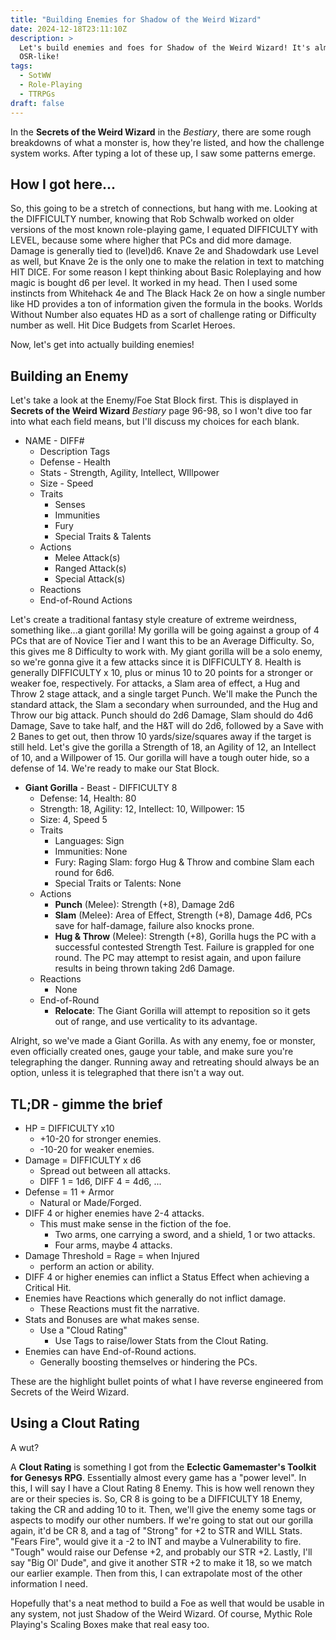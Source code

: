 ```yaml
---
title: "Building Enemies for Shadow of the Weird Wizard"
date: 2024-12-18T23:11:10Z
description: >
  Let's build enemies and foes for Shadow of the Weird Wizard! It's almost
  OSR-like!
tags:
  - SotWW
  - Role-Playing
  - TTRPGs
draft: false
---
```

In the **Secrets of the Weird Wizard** in the _Bestiary_, there are some rough breakdowns of what a monster is, how they're listed, and how the challenge system works. After typing a lot of these up, I saw some patterns emerge.

## How I got here...

So, this going to be a stretch of connections, but hang with me. Looking at the DIFFICULTY number, knowing that Rob Schwalb worked on older versions of the most known role-playing game, I equated DIFFICULTY with LEVEL, because some where higher that PCs and did more damage. Damage is generally tied to (level)d6. Knave 2e and Shadowdark use Level as well, but Knave 2e is the only one to make the relation in text to matching HIT DICE. For some reason I kept thinking about Basic Roleplaying and how magic is bought d6 per level. It worked in my head. Then I used some instincts from Whitehack 4e and The Black Hack 2e on how a single number like HD provides a ton of information given the formula in the books. Worlds Without Number also equates HD as a sort of challenge rating or Difficulty number as well. Hit Dice Budgets from Scarlet Heroes.

Now, let's get into actually building enemies!

## Building an Enemy

Let's take a look at the Enemy/Foe Stat Block first. This is displayed in **Secrets of the Weird Wizard** _Bestiary_ page 96-98, so I won't dive too far into what each field means, but I'll discuss my choices for each blank.

- NAME - DIFF#
    - Description Tags
    - Defense - Health
    - Stats - Strength, Agility, Intellect, WIllpower
    - Size - Speed
    - Traits
        - Senses
        - Immunities
        - Fury
        - Special Traits & Talents
    - Actions
        - Melee Attack(s)
        - Ranged Attack(s)
        - Special Attack(s)
    - Reactions
    - End-of-Round Actions

Let's create a traditional fantasy style creature of extreme weirdness, something like...a giant gorilla! My gorilla will be going against a group of 4 PCs that are of Novice Tier and I want this to be an Average Difficulty. So, this gives me 8 Difficulty to work with. My giant gorilla will be a solo enemy, so we're gonna give it a few attacks since it is DIFFICULTY 8. Health is generally DIFFICULTY x 10, plus or minus 10 to 20 points for a stronger or weaker foe, respectively. For attacks, a Slam area of effect, a Hug and Throw 2 stage attack, and a single target Punch. We'll make the Punch the standard attack, the Slam a secondary when surrounded, and the Hug and Throw our big attack. Punch should do 2d6 Damage, Slam should do 4d6 Damage, Save to take half, and the H&T will do 2d6, followed by a Save with 2 Banes to get out, then throw 10 yards/size/squares away if the target is still held. Let's give the gorilla a Strength of 18, an Agility of 12, an Intellect of 10, and a Willpower of 15. Our gorilla will have a tough outer hide, so a defense of 14.  We're ready to make our Stat Block.

- **Giant Gorilla** - Beast - DIFFICULTY 8
    - Defense: 14, Health: 80
    - Strength: 18, Agility: 12, Intellect: 10, Willpower: 15
    - Size: 4, Speed 5
    - Traits
        - Languages: Sign
        - Immunities: None
        - Fury: Raging Slam: forgo Hug & Throw and combine Slam each round for 6d6.
        - Special Traits or Talents: None
    - Actions
        - **Punch** (Melee): Strength (+8), Damage 2d6
        - **Slam** (Melee): Area of Effect, Strength (+8), Damage 4d6, PCs save for half-damage, failure also knocks prone.
        - **Hug & Throw** (Melee): Strength (+8), Gorilla hugs the PC with a successful contested Strength Test. Failure is grappled for one round. The PC may attempt to resist again, and upon failure results in being thrown taking 2d6 Damage.
    - Reactions
        - None
    - End-of-Round
        - **Relocate**: The Giant Gorilla will attempt to reposition so it gets out of range, and use verticality to its advantage.

Alright, so we've made a Giant Gorilla. As with any enemy, foe or monster, even officially created ones, gauge your table, and make sure you're telegraphing the danger. Running away and retreating should always be an option, unless it is telegraphed that there isn't a way out.

## TL;DR - gimme the brief

- HP = DIFFICULTY x10
    - +10-20 for stronger enemies.
    - -10-20 for weaker enemies.
- Damage = DIFFICULTY x d6
    - Spread out between all attacks.
    - DIFF 1 = 1d6, DIFF 4 = 4d6, ...
- Defense = 11 + Armor
    - Natural or Made/Forged.
- DIFF 4 or higher enemies have 2-4 attacks.
    - This must make sense in the fiction of the foe.
        - Two arms, one carrying a sword, and a shield, 1 or two attacks.
        - Four arms, maybe 4 attacks.
- Damage Threshold = Rage = when Injured
    - perform an action or ability.
- DIFF 4 or higher enemies can inflict a Status Effect when achieving a Critical Hit.
- Enemies have Reactions which generally do not inflict damage.
    - These Reactions must fit the narrative.
- Stats and Bonuses are what makes sense.
    - Use a "Cloud Rating"
        - Use Tags to raise/lower Stats from the Clout Rating.
- Enemies can have End-of-Round actions.
    - Generally boosting themselves or hindering the PCs.

These are the highlight bullet points of what I have reverse engineered from Secrets of the Weird Wizard.

## Using a Clout Rating

A wut?

A **Clout Rating** is something I got from the **Eclectic Gamemaster's Toolkit for Genesys RPG**. Essentially almost every game has a "power level". In this, I will say I have a Clout Rating 8 Enemy. This is how well renown they are or their species is. So, CR 8 is going to be a DIFFICULTY 18 Enemy, taking the CR and adding 10 to it. Then, we'll give the enemy some tags or aspects to modify our other numbers. If we're going to stat out our gorilla again, it'd be CR 8, and a tag of "Strong" for +2 to STR and WILL Stats. "Fears Fire", would give it a -2 to INT and maybe a Vulnerability to fire. "Tough" would raise our Defense +2, and probably our STR +2.  Lastly, I'll say "Big Ol' Dude", and give it another STR +2 to make it 18, so we match our earlier example. Then from this, I can extrapolate most of the other information I need.

Hopefully that's a neat method to build a Foe as well that would be usable in any system, not just Shadow of the Weird Wizard. Of course, Mythic Role Playing's Scaling Boxes make that real easy too.
